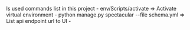Is used commands list in this project
    - env/Scripts/activate  => Activate virtual environment
    - python manage.py spectacular --file schema.yml => List api endpoint url to UI
    - 